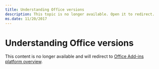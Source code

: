 ```yaml
---
title: Understanding Office versions
description: This topic is no longer available. Open it to redirect.
ms.date: 11/20/2017 
---
```


# Understanding Office versions

This content is no longer available and will redirect to [Office Add-ins platform overview](https://dev.office.com/docs/add-ins/overview/office-add-ins).
